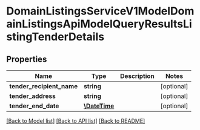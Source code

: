 # DomainListingsServiceV1ModelDomainListingsApiModelQueryResultsListingTenderDetails

## Properties
Name | Type | Description | Notes
------------ | ------------- | ------------- | -------------
**tender_recipient_name** | **string** |  | [optional] 
**tender_address** | **string** |  | [optional] 
**tender_end_date** | [**\DateTime**](\DateTime.md) |  | [optional] 

[[Back to Model list]](../../README.md#documentation-for-models) [[Back to API list]](../../README.md#documentation-for-api-endpoints) [[Back to README]](../../README.md)

